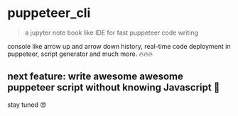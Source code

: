 # puppeteer_cli

> a jupyter note book like IDE for fast puppeteer code writing

console like arrow up and arrow down history, real-time code deployment in puppeteer,
script generator and much more. 🔥🔥🔥

## next feature: write awesome awesome puppeteer script without knowing Javascript 🤯

stay tuned 😍
